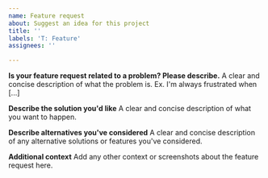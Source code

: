 ```yaml
---
name: Feature request
about: Suggest an idea for this project
title: ''
labels: 'T: Feature'
assignees: ''

---
```


<!--
# RULES:

* **ENGLISH ONLY** - this issue tracker is English-only. Please respect the people who take time to help you with your problems.
* Search existing issues first: https://github.com/Eugeny/tabby/issues
-->

**Is your feature request related to a problem? Please describe.**
A clear and concise description of what the problem is. Ex. I'm always frustrated when [...]

**Describe the solution you'd like**
A clear and concise description of what you want to happen.

**Describe alternatives you've considered**
A clear and concise description of any alternative solutions or features you've considered.

**Additional context**
Add any other context or screenshots about the feature request here.
